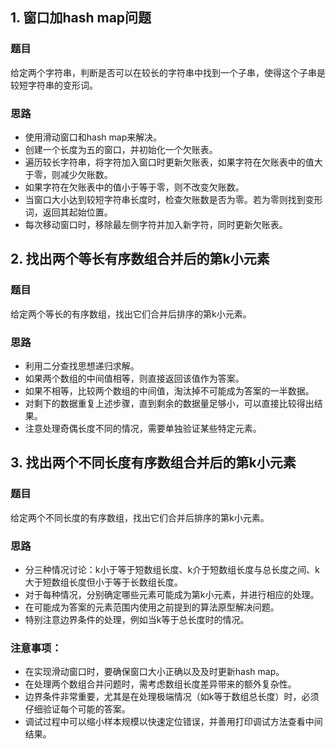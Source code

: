 ## 1. 窗口加hash map问题

### 题目

给定两个字符串，判断是否可以在较长的字符串中找到一个子串，使得这个子串是较短字符串的变形词。

### 思路

- 使用滑动窗口和hash map来解决。
- 创建一个长度为五的窗口，并初始化一个欠账表。
- 遍历较长字符串，将字符加入窗口时更新欠账表，如果字符在欠账表中的值大于零，则减少欠账数。
- 如果字符在欠账表中的值小于等于零，则不改变欠账数。
- 当窗口大小达到较短字符串长度时，检查欠账数是否为零。若为零则找到变形词，返回其起始位置。
- 每次移动窗口时，移除最左侧字符并加入新字符，同时更新欠账表。

## 2. 找出两个等长有序数组合并后的第k小元素

### 题目

给定两个等长的有序数组，找出它们合并后排序的第k小元素。

### 思路

- 利用二分查找思想递归求解。
- 如果两个数组的中间值相等，则直接返回该值作为答案。
- 如果不相等，比较两个数组的中间值，淘汰掉不可能成为答案的一半数据。
- 对剩下的数据重复上述步骤，直到剩余的数据量足够小，可以直接比较得出结果。
- 注意处理奇偶长度不同的情况，需要单独验证某些特定元素。

## 3. 找出两个不同长度有序数组合并后的第k小元素

### 题目

给定两个不同长度的有序数组，找出它们合并后排序的第k小元素。

### 思路

- 分三种情况讨论：k小于等于短数组长度、k介于短数组长度与总长度之间、k大于短数组长度但小于等于长数组长度。
- 对于每种情况，分别确定哪些元素可能成为第k小元素，并进行相应的处理。
- 在可能成为答案的元素范围内使用之前提到的算法原型解决问题。
- 特别注意边界条件的处理，例如当k等于总长度时的情况。

### 注意事项：

- 在实现滑动窗口时，要确保窗口大小正确以及及时更新hash map。
- 在处理两个数组合并问题时，需考虑数组长度差异带来的额外复杂性。
- 边界条件非常重要，尤其是在处理极端情况（如k等于数组总长度）时，必须仔细验证每个可能的答案。
- 调试过程中可以缩小样本规模以快速定位错误，并善用打印调试方法查看中间结果。